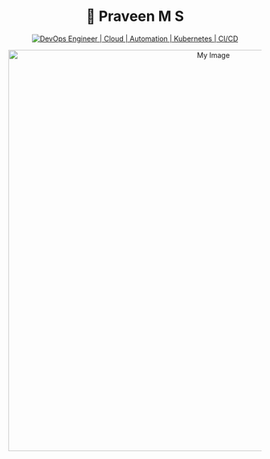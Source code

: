 # <div align="center">🚀 **Praveen M S**</div>

<div align="center">
  
[![DevOps Engineer | Cloud | Automation | Kubernetes | CI/CD](https://img.shields.io/badge/DevOps_Engineer_%7C_Cloud_%7C_Automation_%7C_Kubernetes_%7C_CI/CD-0A0A0A?style=for-the-badge&logo=devops&logoColor=white)](https://link.notharshhaa.site)
<div align="center">
  <img src="https://postimg.cc/4Hd4s057" alt="My Image" width="800px"/>
</div>


</div>
